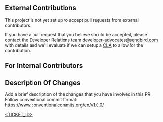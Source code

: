 
## External Contributions

This project is not yet set up to accept pull requests from external contributors.

If you have a pull request that you believe should be accepted, please contact
the Developer Relations team <developer-advocates@sendbird.com> with details
and we'll evaluate if we can setup a [CLA](https://en.wikipedia.org/wiki/Contributor_License_Agreement) to allow for the contribution.

## For Internal Contributors

## Description Of Changes

Add a brief description of the changes that you have involved in this PR
Follow conventional commit format: https://www.conventionalcommits.org/en/v1.0.0/

[<TICKET_ID>](https://sendbird.atlassian.net/browse/<TICKET_ID>)
